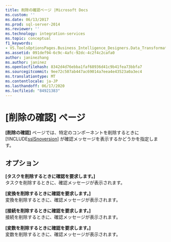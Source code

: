 ```yaml
---
title: 削除の確認ページ |Microsoft Docs
ms.custom: ''
ms.date: 06/13/2017
ms.prod: sql-server-2014
ms.reviewer: ''
ms.technology: integration-services
ms.topic: conceptual
f1_keywords:
- VS.ToolsOptionsPages.Business_Intelligence_Designers.Data_Transformation_Designers.Comfirm_Delete
ms.assetid: 091def94-6c9c-4afc-92dc-4c2f4c2cafa0
author: janinezhang
ms.author: janinez
ms.openlocfilehash: 8342d4d76ebba1faf68936d41c9b41fea73bbfa7
ms.sourcegitcommit: 9ee72c507ab447ac69014a7eea4e43523a0a3ec4
ms.translationtype: MT
ms.contentlocale: ja-JP
ms.lasthandoff: 06/17/2020
ms.locfileid: "84921383"
---
```

# <a name="confirm-delete-page"></a>[削除の確認] ページ
  **[削除の確認]** ページでは、特定のコンポーネントを削除するときに [!INCLUDE[ssISnoversion](../includes/ssisnoversion-md.md)] が確認メッセージを表示するかどうかを指定します。  
  
## <a name="options"></a>オプション  
 **[タスクを削除するときに確認を要求します。]**  
 タスクを削除するときに、確認メッセージが表示されます。  
  
 **[変換を削除するときに確認を要求します。]**  
 変換を削除するときに、確認メッセージが表示されます。  
  
 **[接続を削除するときに確認を要求します。]**  
 接続を削除するときに、確認メッセージが表示されます。  
  
 **[変数を削除するときに確認を要求します。]**  
 変数を削除するときに、確認メッセージが表示されます。  
  
  
